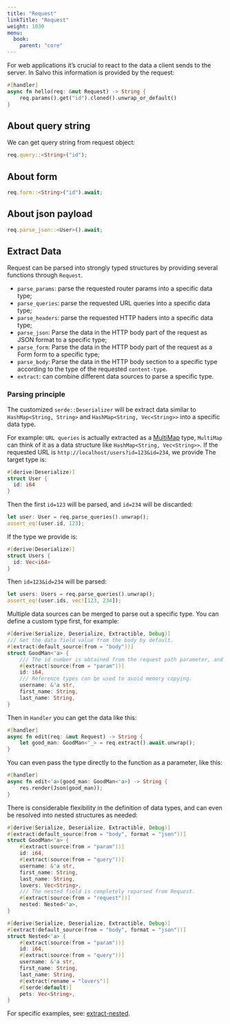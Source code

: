 ```yaml
---
title: "Request"
linkTitle: "Request"
weight: 1030
menu:
  book:
    parent: "core"
---
```


For web applications it’s crucial to react to the data a client sends to the server. In Salvo this information is provided by the request:

```rust
#[handler]
async fn hello(req: &mut Request) -> String {
    req.params().get("id").cloned().unwrap_or_default()
}
```

## About query string

We can get query string from request object:

```rust
req.query::<String>("id");
```

## About form


```rust
req.form::<String>("id").await;
```


## About json payload

```rust
req.parse_json::<User>().await;
```

## Extract Data

Request can be parsed into strongly typed structures by providing several functions through ```Request```.

* ```parse_params```: parse the requested router params into a specific data type;
* ```parse_queries```: parse the requested URL queries into a specific data type;
* ```parse_headers```: parse the requested HTTP haders into a specific data type;
* ```parse_json```: Parse the data in the HTTP body part of the request as JSON format to a specific type;
* ```parse_form```: Parse the data in the HTTP body part of the request as a Form form to a specific type;
* ```parse_body```: Parse the data in the HTTP body section to a specific type according to the type of the requested ```content-type```.
* ```extract```: can combine different data sources to parse a specific type.

### Parsing principle

The customized ```serde::Deserializer``` will be extract data similar to ```HashMap<String, String>``` and ```HashMap<String, Vec<String>>``` into a specific data type.

For example: ```URL queries``` is actually extracted as a [MultiMap](https://docs.rs/multimap/latest/multimap/struct.MultiMap.html) type, ```MultiMap``` can think of it as a data structure like ```HashMap<String, Vec<String>>```. If the requested URL is ```http://localhost/users?id=123&id=234```, we provide The target type is:

```rust
#[derive(Deserialize)]
struct User {
  id: i64
}
```

Then the first ```id=123``` will be parsed, and ```id=234``` will be discarded:

```rust
let user: User = req.parse_queries().unwrap();
assert_eq!(user.id, 123);
```

If the type we provide is:

```rust
#[derive(Deserialize)]
struct Users {
  id: Vec<i64>
}
```

Then ```id=123&id=234``` will be parsed:

```rust
let users: Users = req.parse_queries().unwrap();
assert_eq!(user.ids, vec![123, 234]);
```

Multiple data sources can be merged to parse out a specific type. You can define a custom type first, for example:

```rust
#[derive(Serialize, Deserialize, Extractible, Debug)]
/// Get the data field value from the body by default.
#[extract(default_source(from = "body"))]
struct GoodMan<'a> {
    /// The id number is obtained from the request path parameter, and the data is automatically parsed as i64 type.
    #[extract(source(from = "param"))]
    id: i64,
    /// Reference types can be used to avoid memory copying.
    username: &'a str,
    first_name: String,
    last_name: String,
}
```

Then in ```Handler``` you can get the data like this:

```rust
#[handler]
async fn edit(req: &mut Request) -> String {
    let good_man: GoodMan<'_> = req.extract().await.unwrap();
}
```

You can even pass the type directly to the function as a parameter, like this:

```rust
#[handler]
async fn edit<'a>(good_man: GoodMan<'a>) -> String {
    res.render(Json(good_man));
}
```

There is considerable flexibility in the definition of data types, and can even be resolved into nested structures as needed:

```rust
#[derive(Serialize, Deserialize, Extractible, Debug)]
#[extract(default_source(from = "body", format = "json"))]
struct GoodMan<'a> {
    #[extract(source(from = "param"))]
    id: i64,
    #[extract(source(from = "query"))]
    username: &'a str,
    first_name: String,
    last_name: String,
    lovers: Vec<String>,
    /// The nested field is completely reparsed from Request.
    #[extract(source(from = "request"))]
    nested: Nested<'a>,
}

#[derive(Serialize, Deserialize, Extractible, Debug)]
#[extract(default_source(from = "body", format = "json"))]
struct Nested<'a> {
    #[extract(source(from = "param"))]
    id: i64,
    #[extract(source(from = "query"))]
    username: &'a str,
    first_name: String,
    last_name: String,
    #[extract(rename = "lovers")]
    #[serde(default)]
    pets: Vec<String>,
}
```

For specific examples, see: [extract-nested](https://github.com/salvo-rs/salvo/blob/main/examples/extract-nested/src/main.rs).